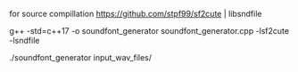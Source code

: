for source compillation https://github.com/stpf99/sf2cute    | libsndfile

g++ -std=c++17 -o soundfont_generator soundfont_generator.cpp -lsf2cute -lsndfile

./soundfont_generator input_wav_files/

